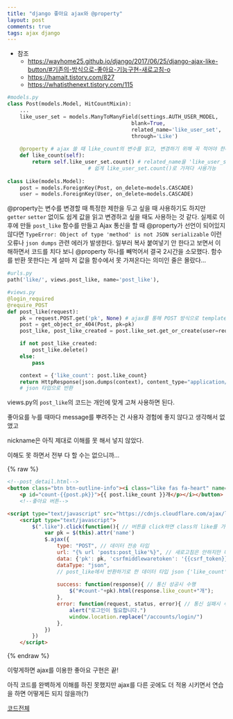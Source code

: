 ```yaml
---
title: "django 좋아요 ajax와 @property"
layout: post
comments: true
tags: ajax django
---
```




+ 참조
  + <https://wayhome25.github.io/django/2017/06/25/django-ajax-like-button/#기존의-방식으로-좋아요-기능구현-새로고침-o>
  + <https://hamait.tistory.com/827>
  + <https://whatisthenext.tistory.com/115>

  

```python
#models.py
class Post(models.Model, HitCountMixin):
    ...
    like_user_set = models.ManyToManyField(settings.AUTH_USER_MODEL,
                                        blank=True,
                                        related_name='like_user_set',
                                        through='Like')
    
    @property # ajax 쓸 때 like_count의 변수를 읽고, 변경하기 위해 꼭 적어야 한다.
    def like_count(self):
        return self.like_user_set.count() # related_name을 'like_user_set'으로 설정했기에
    					  # 쉽게 like_user_set.count()로 가져다 사용가능
        
class Like(models.Model):
    post = models.ForeignKey(Post, on_delete=models.CASCADE)
    user = models.ForeignKey(User, on_delete=models.CASCADE)
```



@property는 변수를 변경할 때 특정한 제한을 두고 싶을 때 사용하기도 하지만 `getter` `setter` 없이도 쉽게 값을 읽고 변경하고 싶을 때도 사용하는 것 같다. 실제로 이후에 만들 `post_like`  함수를 만들고 Ajax 통신을 할 때 @property가 선언이 되어있지 않다면 `TypeError: Object of type 'method' is not JSON serializable` 이런 오류나 `json dumps` 관련 에러가 발생한다. 일부러 복사 붙여넣기 안 한다고 보면서 이해하면서 코드를 치다 보니 @property 하나를 빼먹어서 결국 2시간을 소모했다. 함수를 반환 못한다는 게 설마 저 값을 함수에서 못 가져온다는 의미인 줄은 몰랐다...



```python
#urls.py
path('like/', views.post_like, name='post_like'),
```



```python
#views.py
@login_required
@require_POST
def post_like(request):
    pk = request.POST.get('pk', None) # ajax를 통해 POST 방식으로 template에서 작동
    post = get_object_or_404(Post, pk=pk)
    post_like, post_like_created = post.like_set.get_or_create(user=request.user)

    if not post_like_created:
        post_like.delete()
    else:
        pass

    context = {'like_count': post.like_count}
    return HttpResponse(json.dumps(context), content_type="application/json")
    # json 타입으로 반환
```



views.py의 `post_like`의 코드는 개인에 맞게 고쳐 사용하면 된다.

좋아요를 누를 때마다 message를 뿌려주는 건 사용자 경험에 좋지 않다고 생각해서 없앴고

nickname은 아직 제대로 이해를 못 해서 넣지 않았다.

이해도 못 하면서 전부 다 할 수는 없으니까...


{% raw %}
```html
<!--post_detail.html-->
<button class="btn btn-outline-info"><i class="like fas fa-heart" name="{{post.pk}}">
	<p id="count-{{post.pk}}">{{ post.like_count }}개</p></i></button>
	<!--좋아요 버튼-->

<script type="text/javascript" src="https://cdnjs.cloudflare.com/ajax/libs/jquery/3.3.1/jquery.min.js"></script>
	<script type="text/javascript">
		$(".like").click(function(){ // 버튼을 click하면 class의 like를 가져와서 ajax 기능 시작
			var pk = $(this).attr('name')
			$.ajax({
				type: "POST", // 데이터 전송 타입
				url: "{% url 'posts:post_like'%}", // 새로고침은 안하지만 데이터를 보낼 url은 필요하므로 보낼 url 지정
				data: {'pk': pk, 'csrfmiddlewaretoken': '{{csrf_token}}'},
				dataType: "json",
				// post_like에서 반환하기로 한 데이터 타입 json {'like_count': post.like_count}을 반환
            
				success: function(response){ // 통신 성공시 수행
					$("#count-"+pk).html(response.like_count+"개");
				},
				error: function(request, status, error){ // 통신 실패시 수행
					alert("로그인이 필요합니다.")
					window.location.replace("/accounts/login/")
				},
			})
		})
	</script>
```
{% endraw %}


이렇게하면 ajax를 이용한 좋아요 구현은 끝!

아직 코드를 완벽하게 이해를 하진 못했지만 ajax를 다른 곳에도 더 적용 시키면서 연습을 하면 어떻게든 되지 않을까(?)

[코드전체](https://github.com/pjs21s/Capstone_Website_django)

